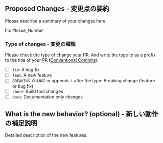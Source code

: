 ## Proposed Changes - 変更点の要約

Please describe a summary of your changes here.

Fix #Issue_Number

### Type of changes - 変更の種類

Please check the type of change your PR.
And write the type to as a prefix to the title of your PR ([Conventional Commits](https://www.conventionalcommits.org/en/v1.0.0/)).

- [ ] `fix`: A bug fix
- [ ] `feat`: A new feature
- [ ] `BREAKING CHANGE` or appends `!` after the type: Breaking change (feature or bug fix)
- [ ] `chore`: Build tool changes
- [ ] `docs`: Documentation only changes

## What is the new behavior? (optional) - 新しい動作の補足説明

Detailed description of the new features.
